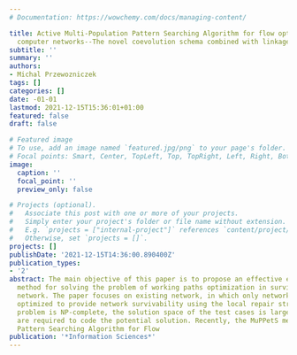 ```yaml
---
# Documentation: https://wowchemy.com/docs/managing-content/

title: Active Multi-Population Pattern Searching Algorithm for flow optimization in
  computer networks--The novel coevolution schema combined with linkage learning
subtitle: ''
summary: ''
authors:
- Michal Przewozniczek
tags: []
categories: []
date: -01-01
lastmod: 2021-12-15T15:36:01+01:00
featured: false
draft: false

# Featured image
# To use, add an image named `featured.jpg/png` to your page's folder.
# Focal points: Smart, Center, TopLeft, Top, TopRight, Left, Right, BottomLeft, Bottom, BottomRight.
image:
  caption: ''
  focal_point: ''
  preview_only: false

# Projects (optional).
#   Associate this post with one or more of your projects.
#   Simply enter your project's folder or file name without extension.
#   E.g. `projects = ["internal-project"]` references `content/project/deep-learning/index.md`.
#   Otherwise, set `projects = []`.
projects: []
publishDate: '2021-12-15T14:36:00.890400Z'
publication_types:
- '2'
abstract: The main objective of this paper is to propose an effective evolutionary
  method for solving the problem of working paths optimization in survivable MPLS
  network. The paper focuses on existing network, in which only network flow can be
  optimized to provide network survivability using the local repair strategy. The
  problem is NP-complete, the solution space of the test cases is large and many genes
  are required to code the potential solution. Recently, the MuPPetS method (Multi-Population
  Pattern Searching Algorithm for Flow
publication: '*Information Sciences*'
---
```

